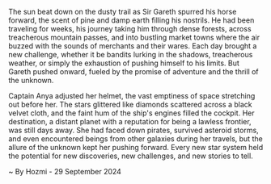 
The sun beat down on the dusty trail as Sir Gareth spurred his horse forward, the scent of pine and damp earth filling his nostrils. He had been traveling for weeks, his journey taking him through dense forests, across treacherous mountain passes, and into bustling market towns where the air buzzed with the sounds of merchants and their wares. Each day brought a new challenge, whether it be bandits lurking in the shadows, treacherous weather, or simply the exhaustion of pushing himself to his limits. But Gareth pushed onward, fueled by the promise of adventure and the thrill of the unknown.

Captain Anya adjusted her helmet, the vast emptiness of space stretching out before her. The stars glittered like diamonds scattered across a black velvet cloth, and the faint hum of the ship's engines filled the cockpit. Her destination, a distant planet with a reputation for being a lawless frontier, was still days away. She had faced down pirates, survived asteroid storms, and even encountered beings from other galaxies during her travels, but the allure of the unknown kept her pushing forward. Every new star system held the potential for new discoveries, new challenges, and new stories to tell. 

~ By Hozmi - 29 September 2024
